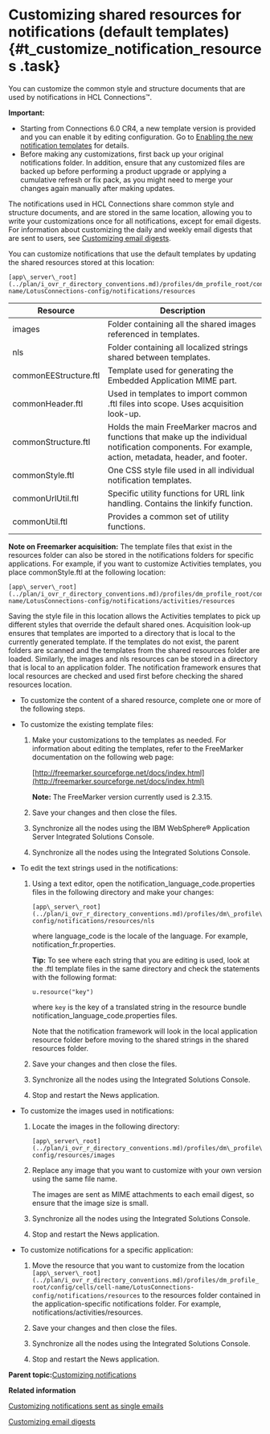 # Customizing shared resources for notifications \(default templates\) {#t_customize_notification_resources .task}

You can customize the common style and structure documents that are used by notifications in HCL Connections™.

**Important:**

-   Starting from Connections 6.0 CR4, a new template version is provided and you can enable it by editing configuration. Go to [Enabling the new notification templates](../admin/t_admin_common_enable_template.md) for details.
-   Before making any customizations, first back up your original notifications folder. In addition, ensure that any customized files are backed up before performing a product upgrade or applying a cumulative refresh or fix pack, as you might need to merge your changes again manually after making updates.

The notifications used in HCL Connections share common style and structure documents, and are stored in the same location, allowing you to write your customizations once for all notifications, except for email digests. For information about customizing the daily and weekly email digests that are sent to users, see [Customizing email digests](t_customize_email_digests.md).

You can customize notifications that use the default templates by updating the shared resources stored at this location:

```
[app\_server\_root](../plan/i_ovr_r_directory_conventions.md)/profiles/dm_profile_root/config/cells/cell-name/LotusConnections-config/notifications/resources
```

|Resource|Description|
|--------|-----------|
|images|Folder containing all the shared images referenced in templates.|
|nls|Folder containing all localized strings shared between templates.|
|commonEEStructure.ftl|Template used for generating the Embedded Application MIME part.|
|commonHeader.ftl|Used in templates to import common .ftl files into scope. Uses acquisition look-up.|
|commonStructure.ftl|Holds the main FreeMarker macros and functions that make up the individual notification components. For example, action, metadata, header, and footer.|
|commonStyle.ftl|One CSS style file used in all individual notification templates.|
|commonUrlUtil.ftl|Specific utility functions for URL link handling. Contains the linkify function.|
|commonUtil.ftl|Provides a common set of utility functions.|

**Note on Freemarker acquisition:** The template files that exist in the resources folder can also be stored in the notifications folders for specific applications. For example, if you want to customize Activities templates, you place commonStyle.ftl at the following location:

```
[app\_server\_root](../plan/i_ovr_r_directory_conventions.md)/profiles/dm_profile_root/config/cells/cell-name/LotusConnections-config/notifications/activities/resources
```

Saving the style file in this location allows the Activities templates to pick up different styles that override the default shared ones. Acquisition look-up ensures that templates are imported to a directory that is local to the currently generated template. If the templates do not exist, the parent folders are scanned and the templates from the shared resources folder are loaded. Similarly, the images and nls resources can be stored in a directory that is local to an application folder. The notification framework ensures that local resources are checked and used first before checking the shared resources location.

-   To customize the content of a shared resource, complete one or more of the following steps.
-   To customize the existing template files:

    1.  Make your customizations to the templates as needed. For information about editing the templates, refer to the FreeMarker documentation on the following web page:

        [http://freemarker.sourceforge.net/docs/index.html](http://freemarker.sourceforge.net/docs/index.html)

        **Note:** The FreeMarker version currently used is 2.3.15.

    2.  Save your changes and then close the files.

    3.  Synchronize all the nodes using the IBM WebSphere® Application Server Integrated Solutions Console.

    4.  Synchronize all the nodes using the Integrated Solutions Console.

-   To edit the text strings used in the notifications:

    1.  Using a text editor, open the notification\_language\_code.properties files in the following directory and make your changes:

        ```
        [app\_server\_root](../plan/i_ovr_r_directory_conventions.md)/profiles/dm\_profile\_root/config/cells/cell_name/LotusConnections-config/notifications/resources/nls
        ```

        where language\_code is the locale of the language. For example, notification\_fr.properties.

        **Tip:** To see where each string that you are editing is used, look at the .ftl template files in the same directory and check the statements with the following format:

        ```
        u.resource("key")
        ```

        where `key` is the key of a translated string in the resource bundle notification\_language\_code.properties files.

        Note that the notification framework will look in the local application resource folder before moving to the shared strings in the shared resources folder.

    2.  Save your changes and then close the files.

    3.  Synchronize all the nodes using the Integrated Solutions Console.

    4.  Stop and restart the News application.

-   To customize the images used in notifications:

    1.  Locate the images in the following directory:

        ```
        [app\_server\_root](../plan/i_ovr_r_directory_conventions.md)/profiles/dm\_profile\_root/config/cells/cell\_name/LotusConnections-config/resources/images
        ```

    2.  Replace any image that you want to customize with your own version using the same file name.

        The images are sent as MIME attachments to each email digest, so ensure that the image size is small.

    3.  Synchronize all the nodes using the Integrated Solutions Console.

    4.  Stop and restart the News application.

-   To customize notifications for a specific application:

    1.  Move the resource that you want to customize from the location `[app\_server\_root](../plan/i_ovr_r_directory_conventions.md)/profiles/dm_profile_root/config/cells/cell-name/LotusConnections-config/notifications/resources` to the resources folder contained in the application-specific notifications folder. For example, notifications/activities/resources.

    2.  Save your changes and then close the files.

    3.  Synchronize all the nodes using the Integrated Solutions Console.

    4.  Stop and restart the News application.


**Parent topic:**[Customizing notifications](../customize/c_customize_notifications.md)

**Related information**  


[Customizing notifications sent as single emails](../customize/t_customize_notifications.md)

[Customizing email digests](../customize/t_customize_email_digests.md)

